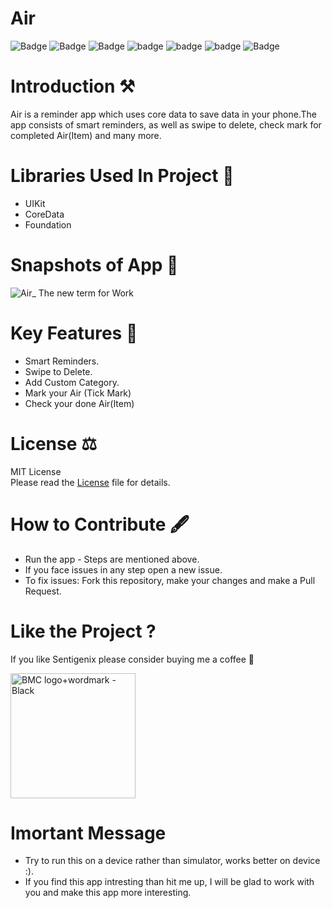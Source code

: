 # Air

![Badge](https://img.shields.io/badge/License-MIT-yellow)
![Badge](https://img.shields.io/badge/Core-Data-pink)
![Badge](https://img.shields.io/badge/Xcode-11.6-green)
![badge](https://img.shields.io/badge/Swift-5.0-red)
![badge](https://img.shields.io/badge/iOS-13-blue)
![badge](https://img.shields.io/badge/Platfrom-iOS-orange)
![Badge](https://img.shields.io/badge/Reminder-Application-yellowgreen)


# Introduction ⚒  
Air is a reminder app which uses core data to save data in your phone.The app consists of smart reminders, as well as swipe to delete, check mark for completed Air(Item) and many more.

# Libraries Used In Project 📒 

* UIKit <br>
* CoreData
* Foundation

# Snapshots of App 📸

![Air_ The new term for  Work](https://user-images.githubusercontent.com/56252259/90679740-3ddef500-e27e-11ea-9119-7d0dfa1bc3e7.png)


# Key Features 🔐
* Smart Reminders.
* Swipe to Delete.
* Add Custom Category.
* Mark your Air (Tick Mark)
* Check your done Air(Item)

# License ⚖️  

MIT License<br> Please read the [License](https://github.com/gokulnair2001/Air/blob/master/LICENSE) file for details.

# How to Contribute 🖋 

* Run the app - Steps are mentioned above.
* If you face issues in any step open a new issue.
* To fix issues: Fork this repository, make your changes and make a Pull Request. 

# Like the Project ?
If you like Sentigenix please consider buying me a coffee 🥰

[<img width="200" alt="BMC logo+wordmark - Black" src="https://user-images.githubusercontent.com/56252259/98195548-0c55fb80-1f48-11eb-8293-02131a0d908c.png">](https://www.buymeacoffee.com/gokulnair)

# Imortant Message 

* Try to run this on a device rather than simulator, works better on device :). 
* If you find this app intresting than hit me up, I will be glad to work with you and make this app more interesting. 
